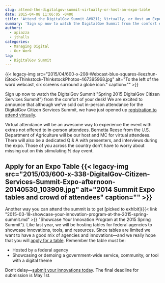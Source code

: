 ```yaml
---
slug: attend-the-digitalgov-summit-virtually-or-host-an-expo-table
date: 2015-04-08 11:06:05 -0400
title: 'Attend the DigitalGov Summit &#8211; Virtually, or Host an Expo Table'
summary: 'Sign up now to watch the DigitalGov Summit from the comfort of your desk! We are excited to announce that although we’ve sold out in-person attendance for the DigitalGov Citizen Services Summit, we have just opened up registration to attend virtually. Virtual attendance will be an awesome way to experience the event with extras not'
authors:
  - apiazza
  - jthalls
categories:
  - Managing Digital
  - Our Work
tag:
  - DigitalGov Summit
---
```


{{< legacy-img src="2015/04/600-x-208-Webcast-blue-squares-ileezhun-iStock-Thinkstock-ThinkstockPhotos-467395968.jpg" alt="To the left of the word webcast, six screens surround a globe icon." caption="" >}}

Sign up now to watch the DigitalGov Summit "Spring 2015 DigitalGov Citizen Services Summit") from the comfort of your desk! We are excited to announce that although we’ve sold out in-person attendance for the DigitalGov Citizen Services Summit, we have just opened up [registration to attend virtually](https://www.eventbrite.com/e/2015-spring-citizen-services-summit-registration-12671367401).

Virtual attendance will be an awesome way to experience the event with extras not offered to in-person attendees. Bernetta Reese from the U.S. Department of Agriculture will be our host and MC for virtual attendees. There will also be a dedicated Q & A with presenters, and interviews during the expo. Those of you across the country don’t have to worry about missing out on this stimulating ½ day event.

## Apply for an Expo Table {{< legacy-img src="2015/03/600-x-338-DigitalGov-Citizen-Services-Summit-Expo-afternoon-20140530_103909.jpg" alt="2014 Summit Expo tables and crowd of attendees" caption="" >}}

Another way you can attend the summit is to get [picked to exhibit]({{< link "2015-03-18-showcase-your-innovation-program-at-the-2015-spring-summit.md" >}} "Showcase Your Innovation Program at the 2015 Spring Summit"). Like last year, we will be hosting tables for federal agencies to showcase innovations, tools, and resources. Since tables are limited we want to have a good mix of agencies and innovations—and we really hope that you will [apply for a table](https://www.surveymonkey.com/s/digitalgov-expo). Remember the table must be:

  * Hosted by a federal agency
  * Showcasing or demoing a government-wide service, community, or tool with a digital theme

Don’t delay—[submit your innovations today](https://www.surveymonkey.com/s/digitalgov-expo). The final deadline for submission is May 1st.
